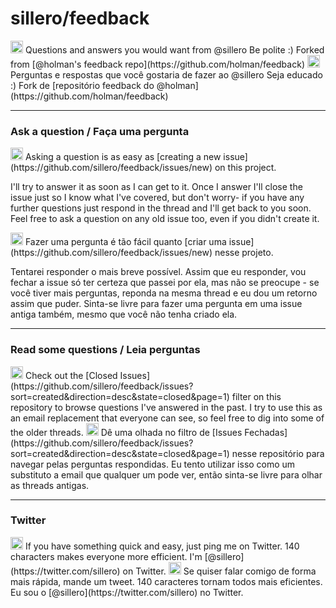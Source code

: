 # sillero/feedback

<img src="http://upload.wikimedia.org/wikipedia/en/a/ae/Flag_of_the_United_Kingdom.svg" width="20px" title="[en-US]">  
Questions and answers you would want from @sillero  
Be polite :)  
Forked from [@holman's feedback repo](https://github.com/holman/feedback)

<img src="http://upload.wikimedia.org/wikipedia/en/0/05/Flag_of_Brazil.svg" width="20px" title="[pt-BR]">  
Perguntas e respostas que você gostaria de fazer ao @sillero  
Seja educado :)  
Fork de [repositório feedback do @holman](https://github.com/holman/feedback)

---

### Ask a question / Faça uma pergunta

<img src="http://upload.wikimedia.org/wikipedia/en/a/ae/Flag_of_the_United_Kingdom.svg" width="20px" title="[en-US]">  
Asking a question is as easy as
[creating a new issue](https://github.com/sillero/feedback/issues/new) on this
project.

I'll try to answer it as soon as I can get to it. Once I answer I'll close the
issue just so I know what I've covered, but don't worry- if you have any further
questions just respond in the thread and I'll get back to you soon. Feel free to
ask a question on any old issue too, even if you didn't create it.

<img src="http://upload.wikimedia.org/wikipedia/en/0/05/Flag_of_Brazil.svg" width="20px" title="[pt-BR]">  
Fazer uma pergunta é tão fácil quanto 
[criar uma issue](https://github.com/sillero/feedback/issues/new) nesse projeto.

Tentarei responder o mais breve possível. Assim que eu responder, vou fechar a issue 
só ter certeza que passei por ela, mas não se preocupe - se você tiver mais perguntas,
reponda na mesma thread e eu dou um retorno assim que puder. Sinta-se livre para fazer
uma pergunta em uma issue antiga também, mesmo que você não tenha criado ela.

---

### Read some questions / Leia perguntas

<img src="http://upload.wikimedia.org/wikipedia/en/a/ae/Flag_of_the_United_Kingdom.svg" width="20px" title="[en-US]">  
Check out the [Closed Issues](https://github.com/sillero/feedback/issues?sort=created&direction=desc&state=closed&page=1)
filter on this repository to browse questions I've answered in the past. I try
to use this as an email replacement that everyone can see, so feel free to dig
into some of the older threads.

<img src="http://upload.wikimedia.org/wikipedia/en/0/05/Flag_of_Brazil.svg" width="20px" title="[pt-BR]">  
Dê uma olhada no filtro de [Issues Fechadas](https://github.com/sillero/feedback/issues?sort=created&direction=desc&state=closed&page=1)
nesse repositório para navegar pelas perguntas respondidas. Eu tento utilizar isso
como um substituto a email que qualquer um pode ver, então sinta-se livre para olhar
as threads antigas.

---

### Twitter

<img src="http://upload.wikimedia.org/wikipedia/en/a/ae/Flag_of_the_United_Kingdom.svg" width="20px" title="[en-US]">  
If you have something quick and easy, just ping me on Twitter. 140 characters
makes everyone more efficient.  
I'm [@sillero](https://twitter.com/sillero) on Twitter.

<img src="http://upload.wikimedia.org/wikipedia/en/0/05/Flag_of_Brazil.svg" width="20px" title="[pt-BR]">  
Se quiser falar comigo de forma mais rápida, mande um tweet. 140 caracteres tornam
todos mais eficientes.  
Eu sou o [@sillero](https://twitter.com/sillero) no Twitter.

